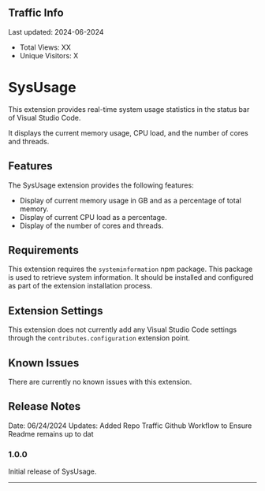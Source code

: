 ## Traffic Info
Last updated: 2024-06-2024

* Total Views: XX
* Unique Visitors: X

# SysUsage

This extension provides real-time system usage statistics in the status bar of Visual Studio Code. 

It displays the current memory usage, CPU load, and the number of cores and threads. 

## Features

The SysUsage extension provides the following features:

- Display of current memory usage in GB and as a percentage of total memory.
- Display of current CPU load as a percentage.
- Display of the number of cores and threads.

## Requirements

This extension requires the `systeminformation` npm package. This package is used to retrieve system information. It should be installed and configured as part of the extension installation process. 

## Extension Settings

This extension does not currently add any Visual Studio Code settings through the `contributes.configuration` extension point.

## Known Issues

There are currently no known issues with this extension.

## Release Notes

Date:       06/24/2024
Updates:    Added Repo Traffic Github Workflow to Ensure Readme remains up to dat

### 1.0.0

Initial release of SysUsage.

---
